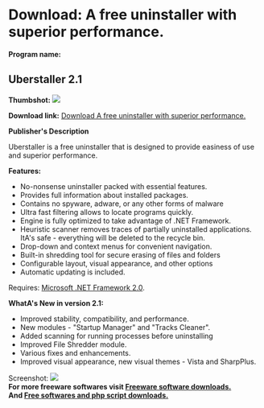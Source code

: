 # Download: A free uninstaller with superior performance.

**Program name:**

## Uberstaller 2.1

  
**Thumbshot:** ![](http://www.freewarefiles.com/screenshot/uberstaller_md.jpg)   
  
**Download link:** [Download A free uninstaller with superior performance.](http://freesoftwares.boysofts.com/Uberstaller_program_55360.html)  
  


**Publisher's Description**  
  


Uberstaller is a free uninstaller that is designed to provide easiness of use and superior performance. 

**Features:**

  * No-nonsense uninstaller packed with essential features. 
  * Provides full information about installed packages. 
  * Contains no spyware, adware, or any other forms of malware 
  * Ultra fast filtering allows to locate programs quickly. 
  * Engine is fully optimized to take advantage of .NET Framework. 
  * Heuristic scanner removes traces of partially uninstalled applications. ItA's safe - everything will be deleted to the recycle bin. 
  * Drop-down and context menus for convenient navigation. 
  * Built-in shredding tool for secure erasing of files and folders 
  * Configurable layout, visual appearance, and other options 
  * Automatic updating is included. 

Requires: [Microsoft .NET Framework 2.0](http://www.freewarefiles.com/Microsoft-NET-Framework-20-x86-Final_program_16026.html). 

**WhatA's New in version 2.1:**

  * Improved stability, compatibility, and performance. 
  * New modules - "Startup Manager" and "Tracks Cleaner". 
  * Added scanning for running processes before uninstalling 
  * Improved File Shredder module. 
  * Various fixes and enhancements. 
  * Improved visual appearance, new visual themes - Vista and SharpPlus. 

  
  
Screenshot: ![](http://www.freewarefiles.com/screenshot/uberstaller.jpg)   
**For more freeware softwares visit [Freeware software downloads.](http://freesoftwares.boysofts.com/)**   
**And [Free softwares and php script downloads.](http://www.boysofts.com/)**
